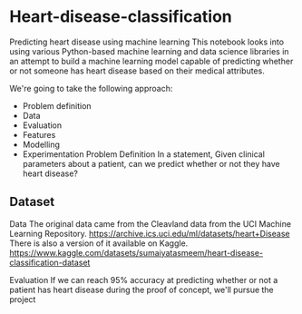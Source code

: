# Heart-disease-classification

Predicting heart disease using machine learning This notebook looks into using various Python-based machine learning and data science libraries in an attempt to build a machine learning model capable of predicting whether or not someone has heart disease based on their medical attributes.

We're going to take the following approach:
* Problem definition 
* Data 
* Evaluation 
* Features 
* Modelling 
* Experimentation
Problem Definition In a statement,
Given clinical parameters about a patient, can we predict whether or not they have heart disease?

## Dataset
Data The original data came from the Cleavland data from the UCI Machine Learning Repository. https://archive.ics.uci.edu/ml/datasets/heart+Disease
There is also a version of it available on Kaggle. https://www.kaggle.com/datasets/sumaiyatasmeem/heart-disease-classification-dataset

Evaluation If we can reach 95% accuracy at predicting whether or not a patient has heart disease during the proof of concept, we'll pursue the project
